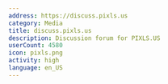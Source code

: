 ```yaml
---
address: https://discuss.pixls.us
category: Media
title: discuss.pixls.us
description: Discussion forum for PIXLS.US
userCount: 4580
icon: pixls.png
activity: high
language: en_US
---
```

